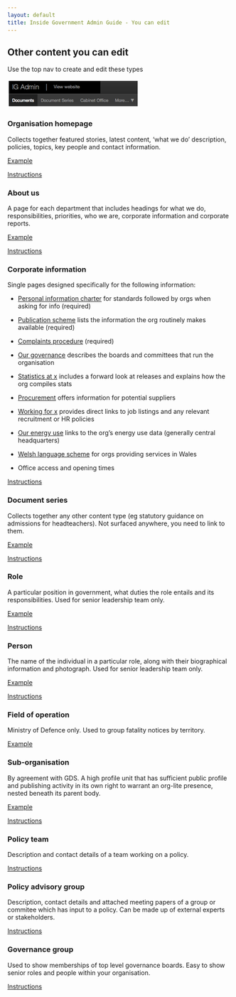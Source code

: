 ```yaml
---
layout: default
title: Inside Government Admin Guide - You can edit
---
```


## Other content you can edit

Use the top nav to create and edit these types

![You can edit 1](you-can-edit-1.png) 
   

### Organisation homepage

Collects together featured stories, latest content, ‘what we do’ description, policies, topics, key people and contact information.

[Example](https://www.gov.uk/dft)

[Instructions](homepage.html)


### About us

A page for each department that includes headings for what we do, responsibilities, priorities, who we are, corporate information and corporate reports.

[Example](https://www.gov.uk/government/organisations/department-for-transport/about)

[Instructions](homepage.html)


### Corporate information

Single pages designed specifically for the following information:

* [Personal information charter](https://www.gov.uk/government/organisations/department-for-transport/about/personal-information-charter) for standards followed by orgs when asking for info (required)

* [Publication scheme](https://www.gov.uk/government/organisations/department-for-transport/about/publication-scheme) lists the information the org routinely makes available (required)

* [Complaints procedure](https://www.gov.uk/government/organisations/department-for-transport/about/complaints-procedure) (required)

* [Our governance](https://www.gov.uk/government/organisations/foreign-commonwealth-office/about/our-governance) describes the boards and committees that run the organisation

* [Statistics at x](https://www.gov.uk/government/organisations/department-for-transport/about/statistics) includes a forward look at releases and explains how the org compiles stats

* [Procurement](https://www.gov.uk/government/organisations/ministry-of-defence/about/procurement) offers information for potential suppliers

* [Working for x](https://www.gov.uk/government/organisations/ministry-of-defence/about/recruitment) provides direct links to job listings and any relevant recruitment or HR policies

* [Our energy use](https://www.gov.uk/government/organisations/hm-revenue-customs/about/our-energy-use) links to the org’s energy use data (generally central headquarters)

* [Welsh language scheme](https://www.gov.uk/government/organisations/wales-office/about/welsh-language-scheme) for orgs providing services in Wales

* Office access and opening times

[Instructions](homepage.html)


### Document series

Collects together any other content type (eg statutory guidance on admissions for headteachers). Not surfaced anywhere, you need to link to them.

[Example](https://www.gov.uk/government/organisations/hm-revenue-customs/series/briefings)

[Instructions](document-series.html)


### Role

A particular position in government, what duties the role entails and its responsibilities. Used for senior leadership team only.

[Example](https://www.gov.uk/government/ministers/prime-minister)

[Instructions](people-and-roles.html)


### Person

The name of the individual in a particular role, along with their biographical information and photograph. Used for senior leadership team only.

[Example](https://www.gov.uk/government/people/david-cameron)

[Instructions](people-and-roles.html)


### Field of operation

Ministry of Defence only. Used to group fatality notices by territory.

[Example](https://www.gov.uk/government/fields-of-operation/afghanistan)


### Sub-organisation

By agreement with GDS. A high profile unit that has sufficient public profile and publishing activity in its own right to warrant an org-lite presence, nested beneath its parent body.

[Example](https://www.gov.uk/government/organisations/defence-equipment-and-support)

[Instructions](sub-organisation.html)


### Policy team

Description and contact details of a team working on a policy.

[Instructions](policy-team.html)


### Policy advisory group

Description, contact details and attached meeting papers of a group or commitee which has input to a policy. Can be made up of external experts or stakeholders.

[Instructions](policy-advisory-group.html)


### Governance group

Used to show memberships of top level governance boards. Easy to show senior roles and people within your organisation.

[Instructions](governance-group.html)


